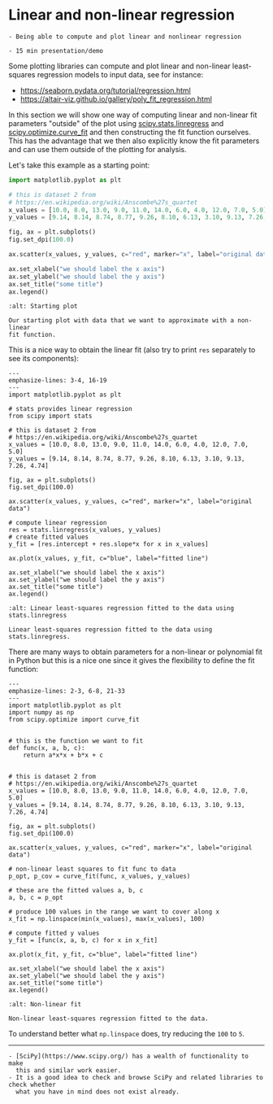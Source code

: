 # Linear and non-linear regression

```{objectives}
- Being able to compute and plot linear and nonlinear regression
```

```{instructor-note}
- 15 min presentation/demo
```

Some plotting libraries can compute and plot
linear and non-linear least-squares regression models
to input data, see for instance:
- <https://seaborn.pydata.org/tutorial/regression.html>
- <https://altair-viz.github.io/gallery/poly_fit_regression.html>

In this section we will show one way of computing linear
and non-linear fit parameters "outside" of the plot using
[scipy.stats.linregress](https://docs.scipy.org/doc/scipy/reference/generated/scipy.stats.linregress.html)
and
[scipy.optimize.curve_fit](https://docs.scipy.org/doc/scipy/reference/generated/scipy.optimize.curve_fit.html)
and then constructing the fit function ourselves.
This has the advantage that we then also explicitly know the fit parameters
and can use them outside of the plotting for analysis.

Let's take this example as a starting point:
```python
import matplotlib.pyplot as plt

# this is dataset 2 from
# https://en.wikipedia.org/wiki/Anscombe%27s_quartet
x_values = [10.0, 8.0, 13.0, 9.0, 11.0, 14.0, 6.0, 4.0, 12.0, 7.0, 5.0]
y_values = [9.14, 8.14, 8.74, 8.77, 9.26, 8.10, 6.13, 3.10, 9.13, 7.26, 4.74]

fig, ax = plt.subplots()
fig.set_dpi(100.0)

ax.scatter(x_values, y_values, c="red", marker="x", label="original data")

ax.set_xlabel("we should label the x axis")
ax.set_ylabel("we should label the y axis")
ax.set_title("some title")
ax.legend()
```

```{figure} img/regression/start.png
:alt: Starting plot

Our starting plot with data that we want to approximate with a non-linear
fit function.
```

This is a nice way to obtain the linear fit (also try to print `res` separately
to see its components):
```{code-block} python
---
emphasize-lines: 3-4, 16-19
---
import matplotlib.pyplot as plt

# stats provides linear regression
from scipy import stats

# this is dataset 2 from
# https://en.wikipedia.org/wiki/Anscombe%27s_quartet
x_values = [10.0, 8.0, 13.0, 9.0, 11.0, 14.0, 6.0, 4.0, 12.0, 7.0, 5.0]
y_values = [9.14, 8.14, 8.74, 8.77, 9.26, 8.10, 6.13, 3.10, 9.13, 7.26, 4.74]

fig, ax = plt.subplots()
fig.set_dpi(100.0)

ax.scatter(x_values, y_values, c="red", marker="x", label="original data")

# compute linear regression
res = stats.linregress(x_values, y_values)
# create fitted values
y_fit = [res.intercept + res.slope*x for x in x_values]

ax.plot(x_values, y_fit, c="blue", label="fitted line")

ax.set_xlabel("we should label the x axis")
ax.set_ylabel("we should label the y axis")
ax.set_title("some title")
ax.legend()
```

```{figure} img/regression/linear-fit.png
:alt: Linear least-squares regression fitted to the data using stats.linregress

Linear least-squares regression fitted to the data using stats.linregress.
```

There are many ways to obtain parameters for a non-linear or polynomial fit in Python
but this is a nice one since it gives the flexibility to define
the fit function:

```{code-block} python
---
emphasize-lines: 2-3, 6-8, 21-33
---
import matplotlib.pyplot as plt
import numpy as np
from scipy.optimize import curve_fit


# this is the function we want to fit
def func(x, a, b, c):
    return a*x*x + b*x + c


# this is dataset 2 from
# https://en.wikipedia.org/wiki/Anscombe%27s_quartet
x_values = [10.0, 8.0, 13.0, 9.0, 11.0, 14.0, 6.0, 4.0, 12.0, 7.0, 5.0]
y_values = [9.14, 8.14, 8.74, 8.77, 9.26, 8.10, 6.13, 3.10, 9.13, 7.26, 4.74]

fig, ax = plt.subplots()
fig.set_dpi(100.0)

ax.scatter(x_values, y_values, c="red", marker="x", label="original data")

# non-linear least squares to fit func to data
p_opt, p_cov = curve_fit(func, x_values, y_values)

# these are the fitted values a, b, c
a, b, c = p_opt

# produce 100 values in the range we want to cover along x
x_fit = np.linspace(min(x_values), max(x_values), 100)

# compute fitted y values
y_fit = [func(x, a, b, c) for x in x_fit]

ax.plot(x_fit, y_fit, c="blue", label="fitted line")

ax.set_xlabel("we should label the x axis")
ax.set_ylabel("we should label the y axis")
ax.set_title("some title")
ax.legend()
```

```{figure} img/regression/nonlinear-fit.png
:alt: Non-linear fit

Non-linear least-squares regression fitted to the data.
```

To understand better what `np.linspace` does, try reducing the `100` to `5`.

---

```{keypoints}
- [SciPy](https://www.scipy.org/) has a wealth of functionality to make
  this and similar work easier.
- It is a good idea to check and browse SciPy and related libraries to check whether
  what you have in mind does not exist already.
```
